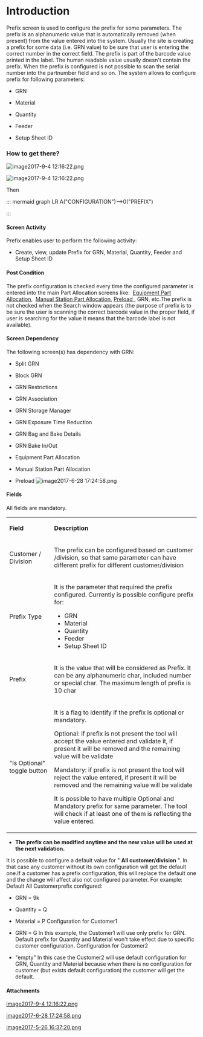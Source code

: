 # Introduction

Prefix screen is used to configure the prefix for some parameters. The prefix is an alphanumeric value that is automatically removed (when present) from the value entered into the system.
Usually the site is creating a prefix for some data (i.e. GRN value) to be sure that user is entering the correct number in the correct field. The prefix is part of the barcode value printed in the label. The human readable value usually doesn't contain the prefix.
When the prefix is configured is not possible to scan the serial number into the partnumber field and so on.
The system allows to configure prefix for following parameters:

- GRN

- Material

- Quantity

- Feeder

- Setup Sheet ID


### How to get there?


![image2017-9-4 12:16:22.png](/.attachments/29919248.png)



![image2017-9-4 12:16:22.png](https://outlook.office.com/owa/service.svc/s/GetFileAttachment?id=AAMkADExMjFjZTNkLWZiOGUtNGFlYS05NWU0LWU5M2FhYjBmYTUyYgBGAAAAAAAiGz%2BeOmYgRrb1RTb9VVmcBwCIN5DvWZyASqruYNutWaD%2FAAAAAAEJAACIN5DvWZyASqruYNutWaD%2FAAD6yzO%2BAAABEgAQAFBq4B1oX0BJnF%2FpXm2fZLk%3D&X-OWA-CANARY=GVCsri09DkimSx2oMiHPOyA48mlE5dQYRyycHtBABOzROY6d0LF43MDcXfDRVTWnHWsDDmKDnwo.&isImagePreview=True)



Then

::: mermaid
graph LR
A("CONFIGURATION")-->0("PREFIX")

:::


#### Screen Activity


Prefix enables user to perform the following activity:

- Create, view, update Prefix for GRN, Material, Quantity, Feeder and Setup Sheet ID



#### Post Condition


The prefix configuration is checked every time the configured parameter is entered into the main Part Allocation screens like: 
[Equipment Part Allocation](/iFactory-JGP-MES/iFactory-JGP-MES-Home/iFactory-JGP-MS/CONTENT/Part-Allocation/Equipment-Part-Allocation.md),  [Manual Station Part Allocation](/iFactory-JGP-MES/iFactory-JGP-MES-Home/iFactory-JGP-MS/CONTENT/Part-Allocation/Manual-Station-Part-Allocation.md), [Preload ](/iFactory-JGP-MES/iFactory-JGP-MES-Home/iFactory-JGP-MS/CONTENT/Part-Allocation/Preload-Part-Allocation.md), GRN, etc.The prefix is not checked when the Search window appears (the purpose of prefix is to be sure the user is scanning the correct barcode value in the proper field, if user is searching for the value it means that the barcode label is not available).



#### Screen Dependency


The following screen(s) has dependency with GRN:

- Split GRN

- Block GRN

- GRN Restrictions

- GRN Association

- GRN Storage Manager

- GRN Exposure Time Reduction

- GRN Bag and Bake Details

- GRN Bake In/Out

- Equipment Part Allocation

- Manual Station Part Allocation

- Preload
![image2017-6-28 17:24:58.png](/.attachments/29919249.png)




#### Fields



All fields are mandatory.
<table class="confluenceTable"><tbody><tr><td class="highlight confluenceTd"><p><strong>Field</strong></p></td><td class="highlight confluenceTd"><p><strong>Description</strong></p></td></tr><tr><td class="confluenceTd"><p>Customer / Division</p></td><td class="confluenceTd"><p>The prefix can be configured based on customer /division, so that same parameter can have different prefix for different customer/division</p></td></tr><tr><td class="confluenceTd"><p>Prefix Type</p></td><td class="confluenceTd"><p>It is the parameter that required the prefix configured. Currently is possible configure prefix for:</p><ul><li>GRN</li><li>Material</li><li>Quantity</li><li>Feeder </li><li>Setup Sheet ID</li></ul></td></tr><tr><td class="confluenceTd"><p>Prefix</p></td><td class="confluenceTd"><p>It is the value that will be considered as Prefix. It can be any alphanumeric char, included number or special char. The maximum length of prefix is 10 char</p></td></tr><tr><td colspan="1" class="confluenceTd">"Is Optional" toggle button</td><td colspan="1" class="confluenceTd"><p>It is a flag to identify if the prefix is optional or mandatory.</p><p>Optional: if prefix is not present the tool will accept the value entered and validate it, <span>if present it will be removed and the remaining value will be validate</span></p><p><span>Mandatory</span>: if prefix is not present the tool will reject the value entered, if present it will be removed and the remaining value will be validate</p><p>It is possible to have multiple Optional and Mandatory prefix for same parameter. The tool will check if at least one of them is reflecting the value entered.</p></td></tr></tbody></table>


- **The prefix can be modified anytime and the new value will be used at the next validation.**

It is possible to configure a default value for "
**All customer/division** ". In that case any customer without its own configuration will get the default one.If a customer has a prefix configuration, this will replace the default one and the change will affect also not configured parameter. For example:
Default 
All Customerprefix configured:
- GRN = 9k

- Quantity = Q

- Material = P
Configuration for 
Customer1
- GRN = G
In this example, the Customer1 will use only prefix for GRN. Default prefix for Quantity and Material won't take effect due to specific customer configuration.
Configuration for 
Customer2
- "empty"
In this case the Customer2 will use default configuration for GRN, Quantity and Material because when there is no configuration for customer (but exists default configuration) the customer will get the default.






#### Attachments

[image2017-9-4 12:16:22.png](/.attachments/29919248.png)
[image2017-6-28 17:24:58.png](/.attachments/29919249.png)
[image2017-5-26 16:37:20.png](/.attachments/29919250.png)
